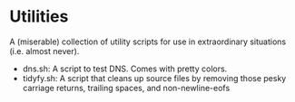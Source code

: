 Utilities
==========

A (miserable) collection of utility scripts for use in extraordinary situations (i.e. almost never).

- dns.sh: A script to test DNS. Comes with pretty colors.
- tidyfy.sh: A script that cleans up source files by removing those pesky carriage returns, trailing spaces, and non-newline-eofs
